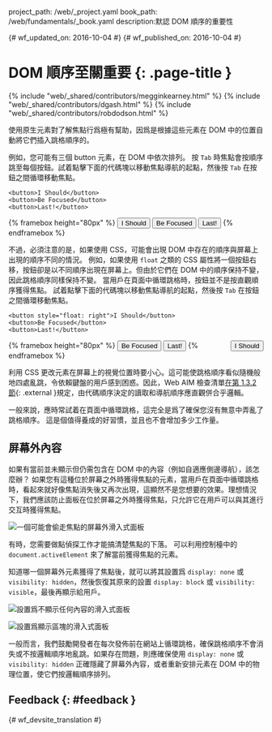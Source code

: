 project_path: /web/_project.yaml book_path: /web/fundamentals/_book.yaml description:默認 DOM 順序的重要性

{# wf_updated_on: 2016-10-04 #} {# wf_published_on: 2016-10-04 #}

# DOM 順序至關重要 {: .page-title }

{% include "web/_shared/contributors/megginkearney.html" %} {% include "web/_shared/contributors/dgash.html" %} {% include "web/_shared/contributors/robdodson.html" %}

使用原生元素對了解焦點行爲極有幫助，因爲是根據這些元素在 DOM 中的位置自動將它們插入跳格順序的。

例如，您可能有三個 button 元素，在 DOM 中依次排列。 按 `Tab` 時焦點會按順序跳至每個按鈕。試着點擊下面的代碼塊以移動焦點導航的起點，然後按 `Tab` 在按鈕之間循環移動焦點。

    <button>I Should</button>
    <button>Be Focused</button>
    <button>Last!</button>
    

{% framebox height="80px" %}
<button>I Should</button>
<button>Be Focused</button>
<button>Last!</button>
{% endframebox %}

不過，必須注意的是，如果使用 CSS，可能會出現 DOM 中存在的順序與屏幕上出現的順序不同的情況。 例如，如果使用 `float` 之類的 CSS 屬性將一個按鈕右移，按鈕卻是以不同順序出現在屏幕上。但由於它們在 DOM 中的順序保持不變，因此跳格順序同樣保持不變。 當用戶在頁面中循環跳格時，按鈕並不是按直觀順序獲得焦點。 試着點擊下面的代碼塊以移動焦點導航的起點，然後按 `Tab` 在按鈕之間循環移動焦點。

    <button style="float: right">I Should</button>
    <button>Be Focused</button>
    <button>Last!</button>
    

{% framebox height="80px" %}
<button style="float: right;">I Should</button>
<button>Be Focused</button>
<button>Last!</button>
{% endframebox %}

利用 CSS 更改元素在屏幕上的視覺位置時要小心。這可能使跳格順序看似隨機般地四處亂跳，令依賴鍵盤的用戶感到困惑。因此，Web AIM 檢查清單[在第 1.3.2 節](http://webaim.org/standards/wcag/checklist#sc1.3.2){: .external }規定，由代碼順序決定的讀取和導航順序應直觀併合乎邏輯。

一般來說，應時常試着在頁面中循環跳格，這完全是爲了確保您沒有無意中弄亂了跳格順序。 這是個值得養成的好習慣，並且也不會增加多少工作量。

## 屏幕外內容

如果有當前並未顯示但仍需包含在 DOM 中的內容（例如自適應側邊導航），該怎麼辦？ 如果您有這種位於屏幕之外時獲得焦點的元素，當用戶在頁面中循環跳格時，看起來就好像焦點消失後又再次出現，這顯然不是您想要的效果。理想情況下，我們應該防止面板在位於屏幕之外時獲得焦點，只允許它在用戶可以與其進行交互時獲得焦點。

![一個可能會偷走焦點的屏幕外滑入式面板](imgs/slide-in-panel.png)

有時，您需要做點偵探工作才能搞清楚焦點的下落。 可以利用控制檯中的 `document.activeElement` 來了解當前獲得焦點的元素。

知道哪一個屏幕外元素獲得了焦點後，就可以將其設置爲 `display: none` 或 `visibility: hidden`，然後恢復其原來的設置 `display: block` 或 `visibility: visible`，最後再顯示給用戶。

![設置爲不顯示任何內容的滑入式面板](imgs/slide-in-panel2.png)

![設置爲顯示區塊的滑入式面板](imgs/slide-in-panel3.png)

一般而言，我們鼓勵開發者在每次發佈前在網站上循環跳格，確保跳格順序不會消失或不按邏輯順序地亂跳。如果存在問題，則應確保使用 `display: none` 或 `visibility: hidden` 正確隱藏了屏幕外內容，或者重新安排元素在 DOM 中的物理位置，使它們按邏輯順序排列。

## Feedback {: #feedback }

{# wf_devsite_translation #}